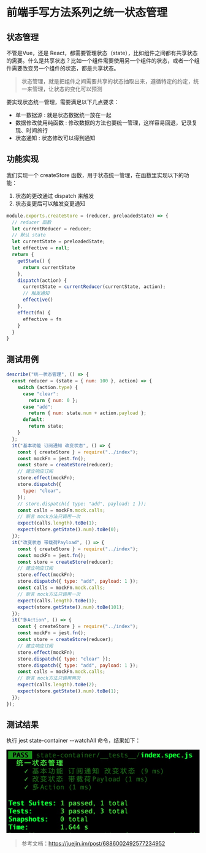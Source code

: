 # 前端手写方法系列之统一状态管理



## 状态管理

不管是Vue，还是 React，都需要管理状态（state），比如组件之间都有共享状态的需要。什么是共享状态？比如一个组件需要使用另一个组件的状态，或者一个组件需要改变另一个组件的状态，都是共享状态。

> 状态管理，就是把组件之间需要共享的状态抽取出来，遵循特定的约定，统一来管理，让状态的变化可以预测

要实现状态统一管理，需要满足以下几点要求：
- 单一数据源 : 就是状态数据统一放在一起
- 数据修改使用纯函数 : 修改数据的方法也要统一管理，这样容易回退，记录复现、时间旅行
- 状态通知 : 状态修改可以得到通知

## 功能实现
我们实现一个 createStore 函数，用于状态统一管理，在函数里实现以下的功能：
1. 状态的更改通过 dispatch 来触发
2. 状态变更后可以触发变更通知

```js
module.exports.createStore = (reducer, preloadedState) => {
  // reducer 函数
  let currentReducer = reducer;
  // 默认 state
  let currentState = preloadedState;
  let effective = null;
  return {
    getState() {
      return currentState
    },
    dispatch(action) {
      currentState = currentReducer(currentState, action);
      // 触发通知
      effective()
    },
    effect(fn) {
      effective = fn
    }
  }
}
```

## 测试用例

```js
describe("统一状态管理", () => {
  const reducer = (state = { num: 100 }, action) => {
    switch (action.type) {
      case "clear":
        return { num: 0 };
      case "add":
        return { num: state.num + action.payload };
      default:
        return state;
    }
  };
  it("基本功能 订阅通知 改变状态", () => {
    const { createStore } = require("../index");
    const mockFn = jest.fn();
    const store = createStore(reducer);
    // 建立响应订阅
    store.effect(mockFn);
    store.dispatch({
      type: "clear",
    });
    // store.dispatch({ type: "add", payload: 1 });
    const calls = mockFn.mock.calls;
    // 断言 mock方法只调用一次
    expect(calls.length).toBe(1);
    expect(store.getState().num).toBe(0);
  });
  it("改变状态 带载荷Payload", () => {
    const { createStore } = require("../index");
    const mockFn = jest.fn();
    const store = createStore(reducer);
    // 建立响应订阅
    store.effect(mockFn);
    store.dispatch({ type: "add", payload: 1 });
    const calls = mockFn.mock.calls;
    // 断言 mock方法只调用一次
    expect(calls.length).toBe(1);
    expect(store.getState().num).toBe(101);
  });
  it("多Action", () => {
    const { createStore } = require("../index");
    const mockFn = jest.fn();
    const store = createStore(reducer);
    // 建立响应订阅
    store.effect(mockFn);
    store.dispatch({ type: "clear" });
    store.dispatch({ type: "add", payload: 1 });
    const calls = mockFn.mock.calls;
    // 断言 mock方法只调用两次
    expect(calls.length).toBe(2);
    expect(store.getState().num).toBe(1);
  });
});
```
## 测试结果
执行  jest state-container --watchAll 命令，结果如下：

![](assets/state-container.png)

> 参考文档：https://juejin.im/post/6886002492577234952